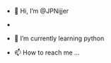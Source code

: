 - 👋 Hi, I’m @JPNijjer
-
- 🌱 I’m currently learning python

- 📫 How to reach me ...

<!---
JPNijjer/JPNijjer is a ✨ special ✨ repository because its `README.md` (this file) appears on your GitHub profile.
You can click the Preview link to take a look at your changes.
--->

